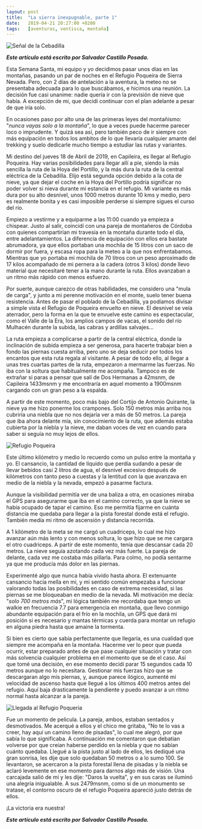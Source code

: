 ```yaml
---
layout: post
title:  "La sierra inexpugnable, parte 1"
date:   2019-04-21 20:27:00 +0200
tags:	[aventuras, ventisca, montaña]
---
```


![Señal de la Cebadilla][cebadilla]

**_Este artículo está escrito por Salvador Castillo Posada._**

Esta Semana Santa, mi equipo y yo decidimos pasar unos días en las montañas,
pasando un par de noches en el Refugio Poqueira de Sierra Nevada. Pero, con 2
días de antelación a la aventura, la meteo no se presentaba adecuada para lo
que buscábamos, e hicimos una reunión. La decisión fue casi unanime: nadie
quería ir con la previsión de nieve que había. A excepción de mi, que decidí
continuar con el plan adelante a pesar de que iría solo. 

<!--more-->

En ocasiones paso por alto una de las primeras leyes del montañismo: "_nunca
vayas solo a la montaña_", lo que a veces puede hacerme parecer loco o
imprudente. Y quizá sea así, pero también peco de ir siempre con más equipación
en todos los ambitos de lo que llevaría cualquier amante del trekking y suelo
dedicarle mucho tiempo a estudiar las rutas y variantes. 

Mi destino del jueves 18 de Abril de 2019, en Capileira, es llegar al Refugio
Poqueira. Hay varias posibilidades para llegar allí a pie, siendo la más
sencilla la ruta de la Hoya del Portillo, y la más dura la ruta de la central
eléctrica de la Cebadilla. Elijo está segunda opción debido a la cota de nieve,
ya que dejar el coche en la Hoya del Portillo podría significar no poder volver
si nieva durante mi estancia en el refugio.
Mi variante es más dura por su alto desnivel, unos 1000 metros  durante 10 kms
y medio, pero es realmente bonita y es casi imposible perderse si siempre
sigues el curso del río.

Empiezo a vestirme y a equiparme a las 11:00 cuando ya empieza a chispear.
Justo al salir, coincidí con una pareja de montañeros de Córdoba con quienes
compartirían mi travesía en la montaña durante todo el día, entre adelantamientos. 
La diferencia de equipación con ellos era bastate abrumadora, ya que ellos
portaban una mochila de 15 litros con un saco de dormir por fuera, y escasa
ropa para la meteo a la que nos enfrentabamos. Mientras que yo portaba mi
mochila de 70 litros con un peso aproximado de 17 kilos acompañado de mi
pernera a la cadera (otros 3 kilos) donde llevo material que necesitaré tener
a la mano durante la ruta. Ellos avanzaban a un ritmo más rápido con menos
esfuerzo.

Por suerte, aunque carezco de otras habilidades, me considero una "mula de
carga", y junto a mi perenne motivación en el monte, suelo tener buena
resistencia. Antes de pasar el poblado de la Cebadilla, ya podíamos divisar a
simple vista el Refugio de Poqueira envuelto en nieve. El desnivel se veía
aterrador, pero la forma en la que te envuelve este camino es espectacular,
como el Valle de la Era, los amplios campos de vacas, el sonido del río
Mulhacén durante la subida, las cabras y ardillas salvajes...

La ruta empieza a complicarse a partir de la central eléctrica, donde la
inclinación de subida empieza a ser generosa, para hacerte trabajar bien a fondo
las piernas cuesta arriba, pero uno se deja seducir por todos los encantos que
esta ruta regala al visitante.
A pesar de todo ello, al llegar a unas tres cuartas partes de la ruta,
empezaron a mermarme las fuerzas. No iba con la soltura que habitualmente me
acompaña. Tampoco es de extrañar si paras a pensar que salí de Dos Hermanas a
42msnm, de Capileira 1433msnm y me encontraría en aquel momento a 1900msnm
cargando con un gran peso a la espalda. 

A partir de este momento, poco más bajo del Cortijo de Antonio Quirante, la
nieve ya me hizo ponerme los crampones. Solo 150 metros más arriba nos cubriría
una niebla que no nos dejaría ver a más de 50 metros. La pareja que iba ahora
delante mía, sin conocimiento de la ruta, que además estaba cubierta por la
niebla y la nieve, me daban voces de vez en cuando para saber si seguía no muy
lejos de ellos.

![Refugio Poqueira][refugio]

Este último kilómetro y medio lo recuerdo como un pulso entre la montaña y yo.
El cansancio, la cantidad de líquido que perdía sudando a pesar de llevar
bebidos casi 2 litros de agua, el desnivel excesivo después de kilómetros con
tanto peso a cuestas y la lentitud con la que avanzava en medio de la niebla
y la nevada, empezó a pasarme factura. 

Aunque la visibilidad permitía ver de una baliza a otra, en ocasiones miraba el
GPS para asegurarme que iba en el camino correcto, ya que la nieve se había
ocupado de tapar el camino. Eso me permitía fijarme en cuánta distancia me
quedaba para llegar a la pista forestal donde está el refugio. También medía mi
ritmo de ascensión y distancia recorrida.

A 1 kilómetro de la meta se me cargó un cuadriceps, lo cual me hizo avanzar
aún más lento y con menos soltura, lo que hizo que se me cargara el otro
cuadriceps. A partir de este momento, tenía que descansar cada 20 metros. La
nieve seguía azotando cada vez más fuerte. La pareja de delante, cada vez me
costaba más pillarla. Para colmo, no podía sentarme ya que me producía más
dolor en las piernas. 

Experimenté algo que nunca había vivido hasta ahora. El extenuante cansancio
hacía mella en mi, y mi sentido común empezaba a funcionar valorando todas las
posibilidades en caso de extrema necesidad, si las piernas se me bloqueaban en
medio de la nevada. Mi motivación me decía: "_solo 700 metros más_", mi lógica
también me recordaba que tengo un walkie en frecuencia 7.7 para emergencia en
montaña, que llevo conmigo abundante equipación para el frío en la mochila, un
GPS que dará mi posición si es necesario y mantas térmicas y cuerda para montar
un refugio en alguna piedra hasta que amaine la tormenta.

Si bien es cierto que sabía perfectamente que llegaría, es una cualidad que
siempre me acompaña en la montaña. Hacerme ver lo peor que pueda ocurrir,
estar preparado antes de que pase cualquier situación y tratar con más
solvencia cualquier problema en el momento que se de el caso. Así que tomé
una decisión, en ese momento decidí parar 15 segundos cada 10 metros aunque
no lo necesitara. Gestionar mis fuerzas hizo que se descargaran algo mis
piernas, y, aunque parece ilógico, aumenté mi velocidad de ascenso hasta que
llegué a los últimos 400 metros antes del refugio. Aquí baja drasticamente la
pendiente y puedo avanzar a un ritmo normal hasta alcanzar a la pareja.

![Llegada al Refugio Poqueria][llegada]

Fue un momento de pelicula. La pareja, ambos, estaban sentados y desmotivados.
Me acerqué a ellos y el chico me gritaba, "No te lo vas a creer, hay aquí un
camino lleno de pisadas", lo cual me alegró, por que sabía lo que significaba.
A continuación me comentaron que debatian volverse por que creian haberse
perdido en la niebla y que no sabían cuánto quedaba. Llegué a la pista justo al
lado de ellos, les dediqué una gran sonrisa, les dije que solo quedaban 50
metros o a lo sumo 100. Se levantaron, se acercaron a la pista forestal llena
de pisadas y la niebla se aclaró levemente en ese momento para darnos algo más
de visión. Una carcajada salió de mi y les dije: "Daros la vuelta", y en sus
caras se iluminó una alegría inigualable. A sus 2479msnm, como si de un
monumento se tratase, el contorno oscuro de el refugio Poqueira apareció justo
detrás de ellos.

¡La victoria era nuestra!

**_Este artículo está escrito por Salvador Castillo Posada._**

[llegada]:		{{site.url}}/assets/20190421-llegada.png
[cebadilla]:		{{site.url}}/assets/20190421-palo-cebadilla.png
[refugio]:		{{site.url}}/assets/20190421-refugio.png

